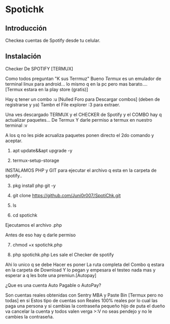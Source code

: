 # Spotichk

## Introducción

Checkea cuentas de Spotify desde tu celular.

## Instalación

Checker De SPOTIFY [TERMUX]

Como todos preguntan "K sus Terrmuz"
Bueno *Termux* es un emulador de terminal linux para android... lo mismo q en la pc pero mas barato.... [Termux estara en la play store (gratis)]

Hay q tener un combo :u [Nulled Foro para Descargar combos] (deben de registrarse y ya)
Tambn el File explorer :3 para extraer. 

Una ves descargado TERMUX y el CHECKER de Spotify y el COMBO hay q actualizar paquetes... De Termux
Y darle permiso a termux en nuestro terminal :v

A los q no les pide acrualiza paquetes ponen directo el 2do comando y aceptar. 
1. apt update&&apt upgrade -y

2. termux-setup-storage

INSTALAMOS PHP y GIT para ejecutar el archivo q esta en la carpeta de spotify..

3. pkg install php git -y

4. git clone
https://github.com/Juni0r007/SpotiChk.git

5. ls

6. cd spotichk

Ejecutamos el archivo .php 

Antes de eso hay q darle permiso

7. chmod +x spotichk.php

8. php spotichk.php
Les sale el Checker de spotify

Ahi lo unico q se debe Hacer es poner La ruta completa del Combo q estara en la carpeta de Download 
Y lo pegan y empesara el testeo nada mas y esperar a q les bote una premiun.[Autopay]

¿Que es una cuenta Auto Pagable o AutoPay? 

Son cuentas reales obtenidas con Sentry MBA y Paste Bin [Termux pero no todas] en si 
Estos tipo de cuentas son Reales 100% reales por lo cual las paga una persona y si cambias la contraseña pequeño hijo de puta el dueño va cancelar la cuenta y todos valen verga >:V no seas pendejo y no le cambies la contraseña.
